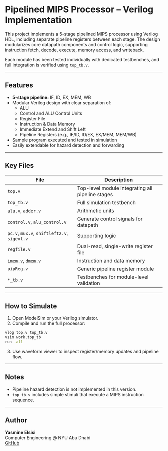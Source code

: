 # Pipelined MIPS Processor – Verilog Implementation

This project implements a 5-stage pipelined MIPS processor using Verilog HDL, including separate pipeline registers between each stage. The design modularizes core datapath components and control logic, supporting instruction fetch, decode, execute, memory access, and writeback.

Each module has been tested individually with dedicated testbenches, and full integration is verified using `top_tb.v`.

---

##  Features

- **5-stage pipeline:** IF, ID, EX, MEM, WB
- Modular Verilog design with clear separation of:
  - ALU
  - Control and ALU Control Units
  - Register File
  - Instruction & Data Memory
  - Immediate Extend and Shift Left
  - Pipeline Registers (e.g., IF/ID, ID/EX, EX/MEM, MEM/WB)
- Sample program executed and tested in simulation
- Easily extendable for hazard detection and forwarding

---

##  Key Files

| File               | Description                                          |
|--------------------|------------------------------------------------------|
| `top.v`            | Top-level module integrating all pipeline stages     |
| `top_tb.v`         | Full simulation testbench                            |
| `alu.v`, `adder.v` | Arithmetic units                                     |
| `control.v`, `alu_control.v` | Generate control signals for datapath    |
| `pc.v`, `mux.v`, `shiftleft2.v`, `sigext.v` | Supporting logic             |
| `regfile.v`        | Dual-read, single-write register file                |
| `imem.v`, `dmem.v` | Instruction and data memory                          |
| `pipReg.v`         | Generic pipeline register module                     |
| `*_tb.v`           | Testbenches for module-level validation              |

---

##  How to Simulate

1. Open ModelSim or your Verilog simulator.
2. Compile and run the full processor:

```sh
vlog top.v top_tb.v
vsim work.top_tb
run -all
```

3. Use waveform viewer to inspect register/memory updates and pipeline flow.

---

##  Notes

- Pipeline hazard detection is not implemented in this version.
- `top_tb.v` includes simple stimuli that execute a MIPS instruction sequence.

---

##  Author

**Yasmine Elsisi**  
Computer Engineering @ NYU Abu Dhabi  
[GitHub](https://github.com/YasmineElsisi)
